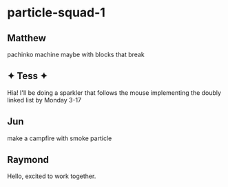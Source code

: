 # particle-squad-1
## Matthew
pachinko machine maybe with blocks that break

## ✦ Tess ✦  
Hia! I'll be doing a sparkler that follows the mouse
implementing the doubly linked list by Monday 3-17 

## Jun
make a campfire with smoke particle

## Raymond
Hello, excited to work together.
